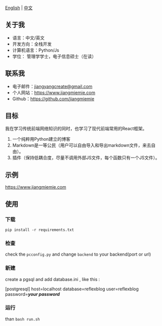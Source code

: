[English](README.md) | [中文](READMEzh.md)

## 关于我

- 语言：中文/英文
- 开发方向：全栈开发
- 计算机语言：Python/Js
- 学位： 管理学学士，电子信息硕士（在读）

## 联系我

- 电子邮件：jiangyangcreate@gmail.com
- 个人网站：https://www.jiangmiemie.com
- Github：https://github.com/jiangmiemie

## 目标

我在学习传统前端网络知识的同时，也学习了现代前端常用的React框架。

1. 一个纯粹用Python建立的博客
2. Markdown是一等公民（用户可以自由导入和导出markdown文件，来去自由）。
3. 插件（保持低耦合度，尽量不调用外部JS文件，每个函数只有一个JS文件）。


## 示例

https://www.jiangmiemie.com

## 使用

### 下载
`pip install -r requirements.txt`


### 检查

check the  `pcconfig.py` and change  `backend` to your backend(port or url)


### 新建
create a pgsql and add  database.ini  , like this :

[postgresql]
host=localhost
database=reflexblog
user=reflexblog
password=***your password***

### 运行

than `bash run.sh`


